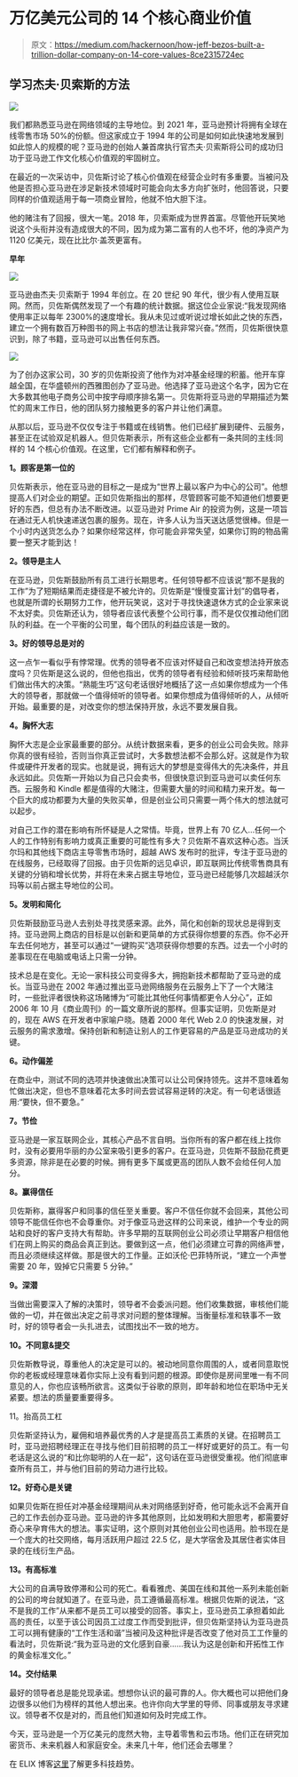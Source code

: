 # 万亿美元公司的 14 个核心商业价值

> 原文：<https://medium.com/hackernoon/how-jeff-bezos-built-a-trillion-dollar-company-on-14-core-values-8ce2315724ec>

## 学习杰夫·贝索斯的方法

![](img/8dc8689d42afbcb2fa29939dd7404f9e.png)

我们都熟悉亚马逊在网络领域的主导地位。到 2021 年，亚马逊预计将拥有全球在线零售市场 50%的份额。但这家成立于 1994 年的公司是如何如此快速地发展到如此惊人的规模的呢？亚马逊的创始人兼首席执行官杰夫·贝索斯将公司的成功归功于亚马逊工作文化核心价值观的牢固树立。

在最近的一次采访中，贝佐斯讨论了核心价值观在经营企业时有多重要。当被问及他是否担心亚马逊在涉足新技术领域时可能会向太多方向扩张时，他回答说，只要同样的价值观适用于每一项商业冒险，他就不怕大胆下注。

他的赌注有了回报，很大一笔。2018 年，贝索斯成为世界首富。尽管他开玩笑地说这个头衔并没有造成很大的不同，因为成为第二富有的人也不坏，他的净资产为 1120 亿美元，现在比比尔·盖茨更富有。

**早年**

![](img/86c2a1fa68f756a95fd263e2f73ce23c.png)

亚马逊由杰夫·贝索斯于 1994 年创立。在 20 世纪 90 年代，很少有人使用互联网。然而，贝佐斯偶然发现了一个有趣的统计数据。据这位企业家说:“我发现网络使用率正以每年 2300%的速度增长。我从未见过或听说过增长如此之快的东西，建立一个拥有数百万种图书的网上书店的想法让我非常兴奋。”然而，贝佐斯很快意识到，除了书籍，亚马逊可以出售任何东西。

![](img/f56f728b51b6184db0c4791875154ffe.png)

为了创办这家公司，30 岁的贝佐斯投资了他作为对冲基金经理的积蓄。他开车穿越全国，在华盛顿州的西雅图创办了亚马逊。他选择了亚马逊这个名字，因为它在大多数其他电子商务公司中按字母顺序排名第一。贝佐斯将亚马逊的早期描述为繁忙的周末工作日，他的团队努力接触更多的客户并让他们满意。

从那以后，亚马逊不仅仅专注于书籍或在线销售。他们已经扩展到硬件、云服务，甚至正在试验双足机器人。但贝佐斯表示，所有这些企业都有一条共同的主线:同样的 14 个核心价值观。在这里，它们都有解释和例子。

**1。顾客是第一位的**

贝佐斯表示，他在亚马逊的目标之一是成为“世界上最以客户为中心的公司”。他想提高人们对企业的期望。正如贝佐斯指出的那样，尽管顾客可能不知道他们想要更好的东西，但总有办法不断改进。以亚马逊对 Prime Air 的投资为例，这是一项旨在通过无人机快速递送包裹的服务。现在，许多人认为当天送达感觉很棒。但是一个小时内送货怎么办？如果你经常这样，你可能会非常失望，如果你订购的物品需要一整天才能到达！

**2。领导是主人**

在亚马逊，贝佐斯鼓励所有员工进行长期思考。任何领导都不应该说“那不是我的工作”为了短期结果而走捷径是不被允许的。贝佐斯是“慢慢变富计划”的倡导者，也就是所谓的长期努力工作，他开玩笑说，这对于寻找快速退休方式的企业家来说不太好卖。贝佐斯还认为，领导者应该代表整个公司行事，而不是仅仅推动他们团队的利益。在一个平衡的公司里，每个团队的利益应该是一致的。

**3。好的领导总是对的**

这一点乍一看似乎有悖常理。优秀的领导者不应该对怀疑自己和改变想法持开放态度吗？贝佐斯是这么说的，但他也指出，优秀的领导者有经验和倾听技巧来帮助他们做出伟大的决策。“熟能生巧”这句老话很好地概括了这一点如果你想成为一个伟大的领导者，那就做一个值得倾听的领导者。如果你想成为值得倾听的人，从倾听开始。最重要的是，对改变你的想法保持开放，永远不要发展自我。

**4。胸怀大志**

胸怀大志是企业家最重要的部分。从统计数据来看，更多的创业公司会失败。除非你真的很有经验，否则当你真正尝试时，大多数想法都不会那么好。这就是作为软件或硬件开发者的现实。也就是说，拥有远大的梦想是变得伟大的先决条件，并且永远如此。贝佐斯一开始以为自己只会卖书，但很快意识到亚马逊可以卖任何东西。云服务和 Kindle 都是值得的大赌注，但需要大量的时间和精力来开发。每一个巨大的成功都要为大量的失败买单，但是创业公司只需要一两个伟大的想法就可以起步。

对自己工作的潜在影响有所怀疑是人之常情。毕竟，世界上有 70 亿人…任何一个人的工作特别有影响力或真正重要的可能性有多大？贝佐斯不喜欢这种心态。当沃尔玛和其他线下商店主导零售市场时，超越 AWS 发布时的批评，专注于亚马逊的在线服务，已经取得了回报。由于贝佐斯的远见卓识，即互联网比传统零售商具有关键的分销和增长优势，并将在未来占据主导地位，亚马逊已经能够几次超越沃尔玛等以前占据主导地位的公司。

**5。发明和简化**

贝佐斯鼓励亚马逊人去别处寻找灵感来源。此外，简化和创新的现状总是得到支持。亚马逊网上商店的目标是以创新和更简单的方式获得你想要的东西。你不必开车去任何地方，甚至可以通过“一键购买”选项获得你想要的东西。过去一个小时的差事现在在电脑或电话上只需一分钟。

技术总是在变化。无论一家科技公司变得多大，拥抱新技术都帮助了亚马逊的成长。当亚马逊在 2002 年通过推出亚马逊网络服务在云服务上下了一个大赌注时，一些批评者很快称这场赌博为“可能比其他任何事情都更令人分心”，正如 2006 年 10 月《商业周刊》的一篇文章所说的那样。但事实证明，贝佐斯是对的，现在 AWS 在开发者中家喻户晓。随着 2000 年代 Web 2.0 的快速发展，对云服务的需求激增。保持创新和制造让别人的工作更容易的产品是亚马逊成功的关键。

**6。动作偏差**

在商业中，测试不同的选项并快速做出决策可以让公司保持领先。这并不意味着匆忙做出决定，但也不意味着花太多时间去尝试容易逆转的决定。有一句老话很适用:“要快，但不要急。”

**7。节俭**

亚马逊是一家互联网企业，其核心产品不言自明。当你所有的客户都在线上找你时，没有必要用华丽的办公室来吸引更多的客户。在亚马逊，贝佐斯不鼓励花费更多资源，除非是在必要的时候。拥有更多下属或更高的团队人数不会给任何人加分。

**8。赢得信任**

贝佐斯称，赢得客户和同事的信任至关重要。客户不信任你就不会回来，其他公司领导不能信任你也不会尊重你。对于像亚马逊这样的公司来说，维护一个专业的网站和良好的客户支持大有帮助。许多早期的互联网创业公司必须让早期客户相信他们在网上购买的商品会真正到达。要做到这一点，他们必须建立可靠的网络声誉，而且必须继续这样做。那是很大的工作量。正如沃伦·巴菲特所说，“建立一个声誉需要 20 年，毁掉它只需要 5 分钟。”

**9。深潜**

当做出需要深入了解的决策时，领导者不会委派问题。他们收集数据，审核他们能做的一切，并在做出决定之前寻求对问题的整体理解。当衡量标准和轶事不一致时，好的领导者会一头扎进去，试图找出不一致的地方。

**10。不同意&提交**

贝佐斯教导说，尊重他人的决定是可以的。被动地同意你周围的人，或者同意取悦你的老板或经理意味着你实际上没有看到问题的根源。即使你是房间里唯一有不同意见的人，你也应该畅所欲言。这类似于谷歌的原则，即年龄和地位在职场中无关紧要。想法的质量要重要得多。

11。抬高员工杠

贝佐斯坚持认为，雇佣和培养最优秀的人才是提高员工素质的关键。在招聘员工时，亚马逊招聘经理正在寻找与他们目前招聘的员工一样好或更好的员工。有一句老话是这么说的“和比你聪明的人在一起”，这句话在亚马逊很受重视。他们彻底审查所有员工，并与他们目前的劳动力进行比较。

**12。好奇心是关键**

如果贝佐斯在担任对冲基金经理期间从未对网络感到好奇，他可能永远不会离开自己的工作去创办亚马逊。亚马逊的许多其他原则，比如发明和大胆思考，都需要好奇心来孕育伟大的想法。事实证明，这个原则对其他创业公司也适用。脸书现在是一个庞大的社交网络，每月活跃用户超过 22.5 亿，是大学宿舍及其居住者实体目录的在线衍生产品。

**13。有高标准**

大公司的自满导致停滞和公司的死亡。看看雅虎、美国在线和其他一系列未能创新的公司的垮台就知道了。在亚马逊，员工遵循最高标准。根据贝佐斯的说法，“这不是我的工作”从来都不是员工可以接受的回答。事实上，亚马逊员工承担着如此高的责任，以至于该公司因员工过度工作而受到批评，但贝佐斯坚持认为亚马逊员工可以拥有健康的“工作生活和谐”当被问及这种批评是否改变了他对员工工作量的看法时，贝佐斯说:“我为亚马逊的文化感到自豪……我认为这是创新和开拓性工作的黄金标准文化。”

**14。交付结果**

最好的领导者总是能兑现承诺。想想你认识的最可靠的人。你大概也可以把他们身边很多以他们为榜样的其他人想出来。也许你向大学里的导师、同事或朋友寻求建议。领导者不仅是对的，而且他们知道如何及时完成工作。

今天，亚马逊是一个万亿美元的庞然大物，主导着零售和云市场。他们正在研究加密货币、未来机器人和家庭安全。未来几十年，他们还会去哪里？

在 ELIX 博客[这里](https://blog.getelix.com/)了解更多科技趋势。